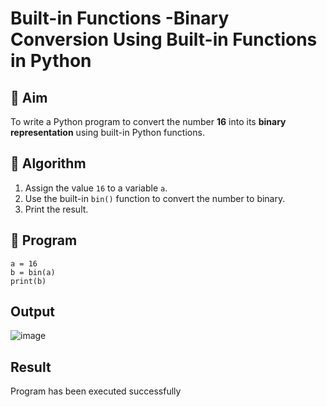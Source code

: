 # Built-in Functions -Binary Conversion Using Built-in Functions in Python

## 🎯 Aim
To write a Python program to convert the number **16** into its **binary representation** using built-in Python functions.

## 🧠 Algorithm
1. Assign the value `16` to a variable `a`.
2. Use the built-in `bin()` function to convert the number to binary.
3. Print the result.

## 🧾 Program

```
a = 16
b = bin(a)
print(b)

```
## Output
![image](https://github.com/user-attachments/assets/84a1d219-780a-442d-a664-5baa29629e7e)

## Result
Program has been executed successfully
